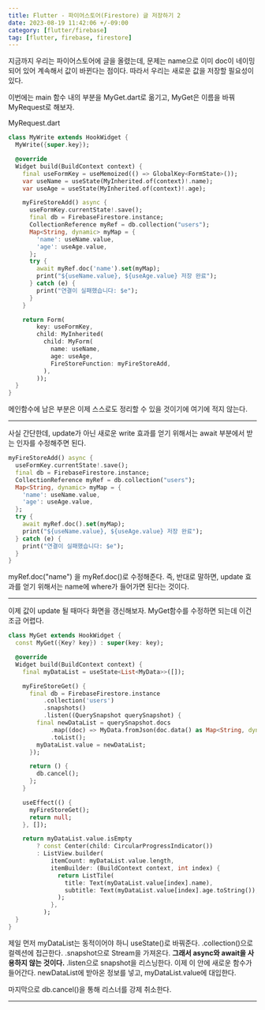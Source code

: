 ```yaml
---
title: Flutter - 파이어스토어(Firestore) 글 저장하기 2
date: 2023-08-19 11:42:06 +/-09:00
category: [flutter/firebase]
tag: [flutter, firebase, firestore]
---
```


지금까지 우리는 파이어스토어에 글을 올렸는데, 문제는 name으로 이미 doc이 네이밍되어 있어 계속해서 값이 바뀐다는 점이다. 따라서 우리는 새로운 값을 저장할 필요성이 있다.

이번에는 main 함수 내의 부분을 MyGet.dart로 옮기고, MyGet은 이름을 바꿔 MyRequest로 해보자.

MyRequest.dart
```dart
class MyWrite extends HookWidget {
  MyWrite({super.key});

  @override
  Widget build(BuildContext context) {
    final useFormKey = useMemoized(() => GlobalKey<FormState>());
    var useName = useState(MyInherited.of(context)!.name);
    var useAge = useState(MyInherited.of(context)!.age);

    myFireStoreAdd() async {
      useFormKey.currentState!.save();
      final db = FirebaseFirestore.instance;
      CollectionReference myRef = db.collection("users");
      Map<String, dynamic> myMap = {
        'name': useName.value,
        'age': useAge.value,
      };
      try {
        await myRef.doc('name').set(myMap);
        print("${useName.value}, ${useAge.value} 저장 완료");
      } catch (e) {
        print("연결이 실패했습니다: $e");
      }
    }

    return Form(
        key: useFormKey,
        child: MyInherited(
          child: MyForm(
            name: useName,
            age: useAge,
            FireStoreFunction: myFireStoreAdd,
          ),
        ));
  }
}
```
메인함수에 남은 부분은 이제 스스로도 정리할 수 있을 것이기에 여기에 적지 않는다.

---

사실 간단한데, update가 아닌 새로운 write 효과를 얻기 위해서는 await 부분에서 받는 인자를 수정해주면 된다.

```dart
myFireStoreAdd() async {
  useFormKey.currentState!.save();
  final db = FirebaseFirestore.instance;
  CollectionReference myRef = db.collection("users");
  Map<String, dynamic> myMap = {
    'name': useName.value,
    'age': useAge.value,
  };
  try {
    await myRef.doc().set(myMap);
    print("${useName.value}, ${useAge.value} 저장 완료");
  } catch (e) {
    print("연결이 실패했습니다: $e");
  }
}
```
myRef.doc("name") 을 myRef.doc()로 수정해준다.
즉, 반대로 말하면, update 효과를 얻기 위해서는 name에 where가 들어가면 된다는 것이다.

---

이제 값이 update 될 때마다 화면을 갱신해보자. MyGet함수를 수정하면 되는데 이건 조금 어렵다.

```dart
class MyGet extends HookWidget {
  const MyGet({Key? key}) : super(key: key);

  @override
  Widget build(BuildContext context) {
    final myDataList = useState<List<MyData>>([]);

    myFireStoreGet() {
      final db = FirebaseFirestore.instance
          .collection('users')
          .snapshots()
          .listen((QuerySnapshot querySnapshot) {
        final newDataList = querySnapshot.docs
            .map((doc) => MyData.fromJson(doc.data() as Map<String, dynamic>))
            .toList();
        myDataList.value = newDataList;
      });

      return () {
        db.cancel();
      };
    }

    useEffect(() {
      myFireStoreGet();
      return null;
    }, []);

    return myDataList.value.isEmpty
        ? const Center(child: CircularProgressIndicator())
        : ListView.builder(
            itemCount: myDataList.value.length,
            itemBuilder: (BuildContext context, int index) {
              return ListTile(
                title: Text(myDataList.value[index].name),
                subtitle: Text(myDataList.value[index].age.toString()),
              );
            },
          );
  }
}
```

제일 먼저 myDataList는 동적이어야 하니 useState()로 바꿔준다.
.collection()으로 컬렉션에 접근한다.
.snapshot으로 Stream을 가져온다. **그래서 async와 await을 사용하지 않는 것이다.**
.listen으로 snapshot을 리스닝한다.
이제 이 안에 새로운 함수가 들어간다.
newDataList에 받아온 정보를 넣고,
myDataList.value에 대입한다.

마지막으로 db.cancel()을 통해 리스너를 강제 취소한다.

---